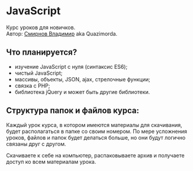 <h1>JavaScript</h1>
<p>Курс уроков для новичков.<br />
Автор: <a href="https://golos.io/@quazimorda" target="_blank">Смирнов Владимир</a> aka Quazimorda.</p>

<h2>Что планируется?</h2>
<ul>
	<li>изучение JavaScript с нуля (синтаксис ES6);</li>
	<li>чистый JavaScript;</li>
	<li>массивы, объекты, JSON, ajax, стрелочные функции;</li>
	<li>связка с PHP;</li>
	<li>библиотека jQuery и может быть другие библиотеки.</li>
</ul>
 
<h2>Структура папок и файлов курса:</h2>
<p>Каждый урок курса, в котором имеются материалы для скачивания, будет располагаться в папке со своим номером. По мере усложнения уроков, файлов и папок будет делаться больше, но они будут логично связаны друг с другом.</p>
<p>Скачиваете к себе на компьютер, распаковываете архив и получаете доступ ко всем материалам урока.</p>